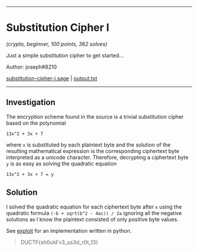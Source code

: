 ___
# Substitution Cipher I
_(crypto, beginner, 100 points, 362 solves)_

Just a simple substitution cipher to get started...

Author: joseph#8210

[substitution-cipher-i.sage](substitution-cipher-i.sage) | [output.txt](output.txt)
___

## Investigation
The encryption scheme found in the source is a trivial substitution cipher based on the polynomial

```
13x^2 + 3x + 7
```

where `x` is substituted by each plaintext byte and the solution of the resulting mathematical expression is the corresponding
ciphertext byte interpreted as a unicode character. Therefore, decrypting a ciphertext byte `y` is as easy as solving the
quadratic equation

```
13x^2 + 3x + 7 = y
```

## Solution
I solved the quadratic equation for each ciphertext byte after `x` using the quadratic formula `(-b + sqrt(b^2 - 4ac)) / 2a`
ignoring all the negative solutions as I know the plaintext consisted of only positive byte values.  

See [exploit](./exploit.py) for an implementation written in python.

> DUCTF{sh0uld'v3_us3d_r0t_13}

